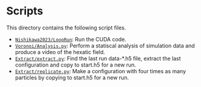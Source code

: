 # Scripts

This directory contains the following script files.

- [`Nishikawa2023/LoopRun`](Nishikawa2023/LoopRun): Run the CUDA code.
- [`Voronoi/Analysis.py`](Voronoi/Analysis.py): Perform a statiscal analysis of simulation data and produce a video of the hexatic field.
- [`Extract/extract.py`](Extract/extract.py): Find the last run data-*.h5 file, extract the last configuration and copy to start.h5 for a new run.
- [`Extract/replicate.py`](Extract/replicate.py): Make a configuration with four times as many particles by copying to start.h5 for a new run.
